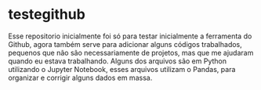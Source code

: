# testegithub
Esse repositorio inicialmente foi só para testar inicialmente a ferramenta do Github, agora também serve para adicionar alguns códigos trabalhados, pequenos que não são necessariamente de projetos, mas que me ajudaram quando eu estava trabalhando. Alguns dos arquivos são em Python utilizando o Jupyter Notebook, esses arquivos utilizam o Pandas, para organizar e corrigir alguns dados em massa.
